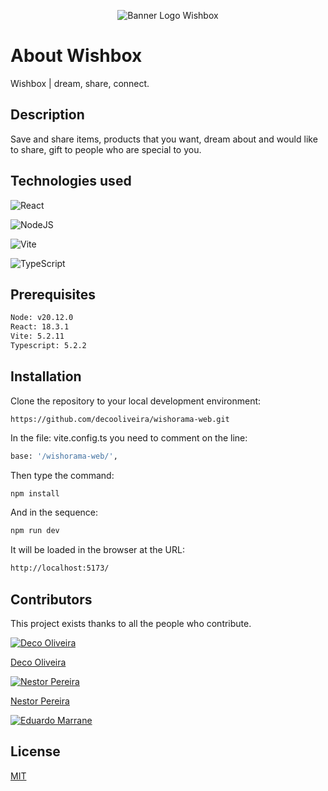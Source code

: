 <p align="center">
  <img src="https://raw.githubusercontent.com/decooliveira/wishorama-web/master/public/wb-banner.png?token=GHSAT0AAAAAACSGB7XBCNE3NZLDDUFNLNKKZSLIABQ" alt="Banner Logo Wishbox">
</p>

# About Wishbox

Wishbox | dream, share, connect.

## Description
Save and share items, products that you want, dream about and would like to share, gift to people who are special to you.

## Technologies used
![React](https://img.shields.io/badge/react-%2320232a.svg?style=for-the-badge&logo=react&logoColor=%2361DAFB)

![NodeJS](https://img.shields.io/badge/node.js-6DA55F?style=for-the-badge&logo=node.js&logoColor=white)

![Vite](https://img.shields.io/badge/vite-%23646CFF.svg?style=for-the-badge&logo=vite&logoColor=white)

![TypeScript](https://img.shields.io/badge/typescript-%23007ACC.svg?style=for-the-badge&logo=typescript&logoColor=white)

## Prerequisites
```bash
Node: v20.12.0
React: 18.3.1
Vite: 5.2.11
Typescript: 5.2.2
```
## Installation

Clone the repository to your local development environment: 
```
https://github.com/decooliveira/wishorama-web.git
```
In the file: vite.config.ts you need to comment on the line:
```bash
base: '/wishorama-web/',
```

Then type the command: 
```bash
npm install
```

And in the sequence:
```bash
npm run dev
```

It will be loaded in the browser at the URL:
```bash
http://localhost:5173/
```


## Contributors
This project exists thanks to all the people who contribute.

[![Deco Oliveira](https://github.com/decooliveira.png?size=50)](https://github.com/decooliveira/)

[Deco Oliveira](https://github.com/decooliveira/)

[![Nestor Pereira](https://github.com/nestorjunior.png?size=50)](https://github.com/nestorjunior)

[Nestor Pereira](https://github.com/nestorjunior)

[![Eduardo Marrane](https://github.com/eduardo-marrane.png?size=50)](https://github.com/eduardo-marrane)

## License

[MIT](https://choosealicense.com/licenses/mit/)